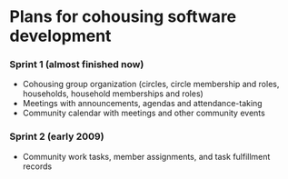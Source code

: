 # Plans for cohousing software development #

### Sprint 1 (almost finished now) ###

  * Cohousing group organization (circles, circle membership and roles, households, household memberships and roles)
  * Meetings with announcements, agendas and attendance-taking
  * Community calendar with meetings and other community events

### Sprint 2 (early 2009) ###

  * Community work tasks, member assignments, and task fulfillment records